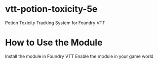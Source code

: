 # vtt-potion-toxicity-5e
Potion Toxicity Tracking System for Foundry VTT

# How to Use the Module

Install the module in Foundry VTT
Enable the module in your game world
